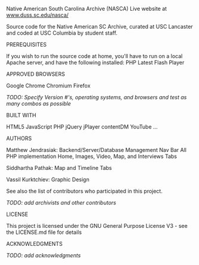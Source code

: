 Native American South Carolina Archive (NASCA)
Live website at www.duss.sc.edu/nasca/

Source code for the Native American SC Archive, curated at USC Lancaster and coded at USC Columbia by student staff.

PREREQUISITES

If you wish to run the source code at home, you'll have to run on a local Apache server, and have the following installed:
PHP
Latest Flash Player

APPROVED BROWSERS

Google Chrome
Chromium
Firefox

*TODO: Specify Version #'s, operating systems, and browsers and test as many combos as possible*

BUILT WITH

HTML5
JavaScript
PHP
jQuery
jPlayer
contentDM
YouTube
...

AUTHORS

Matthew Jendrasiak:
	Backend/Server/Database Management
	Nav Bar
	All PHP implementation
	Home, Images, Video, Map, and Interviews Tabs

Siddhartha Pathak:
	Map and Timeline Tabs
	
Vassil Kurktchiev:
	Graphic Design

See also the list of contributors who participated in this project.

*TODO: add archivists and other contributors*

LICENSE

This project is licensed under the GNU General Purpose License V3 - see the LICENSE.md file for details

ACKNOWLEDGMENTS

*TODO: add acknowledgments*